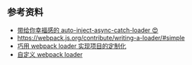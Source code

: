 <!--
 * @Author: Jecyu
 * @Date: 2020-11-25 09:28:53
 * @LastEditors: Jecyu
 * @LastEditTime: 2020-11-25 09:33:34
 * @FilePath: /Notebook/docs/temp/62-使用自定义webpack-loader-解决项目问题.md
 * @Description: 
-->

## 参考资料

- [带给你幸福感的 auto-inject-async-catch-loader 😍](https://juejin.cn/post/6898451631076016141)
- https://webpack.js.org/contribute/writing-a-loader/#simple
- [巧用 webpack loader 实现项目的定制化](https://www.infoq.cn/article/evrmwy9xvvfzu546ol3e)
- [自定义 webpack loader](http://aprilandjan.github.io/webpack/2018/01/26/customize-webpack-loader/)